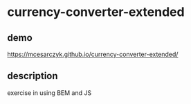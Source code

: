 # currency-converter-extended

## demo

https://mcesarczyk.github.io/currency-converter-extended/

## description

exercise in using BEM and JS
